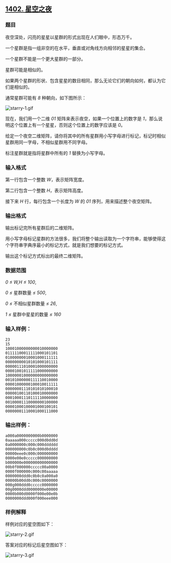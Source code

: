 ## [1402. 星空之夜](https://www.acwing.com/problem/content/1404/)

### 题目

夜空深处，闪亮的星星以星群的形式出现在人们眼中，形态万千。

一个星群是指一组非空的在水平，垂直或对角线方向相邻的星星的集合。

一个星群不能是一个更大星群的一部分。

星群可能是相似的。

如果两个星群的形状、包含星星的数目相同，那么无论它们的朝向如何，都认为它们是相似的。

通常星群可能有 *8* 种朝向，如下图所示：

 ![starry-1.gif](https://cdn.acwing.com/media/article/image/2020/03/03/19_6107c0e05d-starry-1.gif)

现在，我们用一个二维 *01* 矩阵来表示夜空，如果一个位置上的数字是 *1*，那么说明这个位置上有一个星星，否则这个位置上的数字应该是 *0*。

给定一个夜空二维矩阵，请你将其中的所有星群用小写字母进行标记，标记时相似星群用同一字母，不相似星群用不同字母。

标注星群就是指将星群中所有的 *1* 替换为小写字母。

### 输入格式

第一行包含一个整数 *W*，表示矩阵宽度。

第二行包含一个整数 *H*，表示矩阵高度。

接下来 *H* 行，每行包含一个长度为 *W* 的 *01* 序列，用来描述整个夜空矩阵。

### 输出格式

输出标记完所有星群后的二维矩阵。

用小写字母标记星群的方法很多，我们将整个输出读取为一个字符串，能够使得这个字符串字典序最小的标记方式，就是我们想要的标记方式。

输出这个标记方式标出的最终二维矩阵。

### 数据范围

*0 ≤ W,H ≤ 100*,

*0 ≤* 星群数量 *≤ 500*,

*0 ≤* 不相似星群数量 *≤ 26*,

*1 ≤* 星群中星星的数量 *≤ 160*

### 输入样例：

```
23
15
10001000000000010000000
01111100011111000101101
01000000010001000111111
00000000010101000101111
00000111010001000000000
00001001011111000000000
10000001000000000000000
00101000000111110010000
00001000000100010011111
00000001110101010100010
00000100110100010000000
00010001110111110000000
00100001110000000100000
00001000100001000100101
00000001110001000111000
```

### 输出样例：

```
a000a0000000000b0000000
0aaaaa000ccccc000d0dd0d
0a0000000c000c000dddddd
000000000c0b0c000d0dddd
00000eee0c000c000000000
0000e00e0ccccc000000000
b000000e000000000000000
00b0f000000ccccc00a0000
0000f000000c000c00aaaaa
0000000ddd0c0b0c0a000a0
00000b00dd0c000c0000000
000g000ddd0ccccc0000000
00g0000ddd0000000e00000
0000b000d0000f000e00e0b
0000000ddd000f000eee000
```

### 样例解释

样例对应的星空图如下：

 ![starry-2.gif](https://cdn.acwing.com/media/article/image/2020/03/03/19_41fd00a45d-starry-2.gif)

答案对应的标记后星空图如下：

 ![starry-3.gif](https://cdn.acwing.com/media/article/image/2020/03/03/19_7a5ce3ec5d-starry-3.gif)
